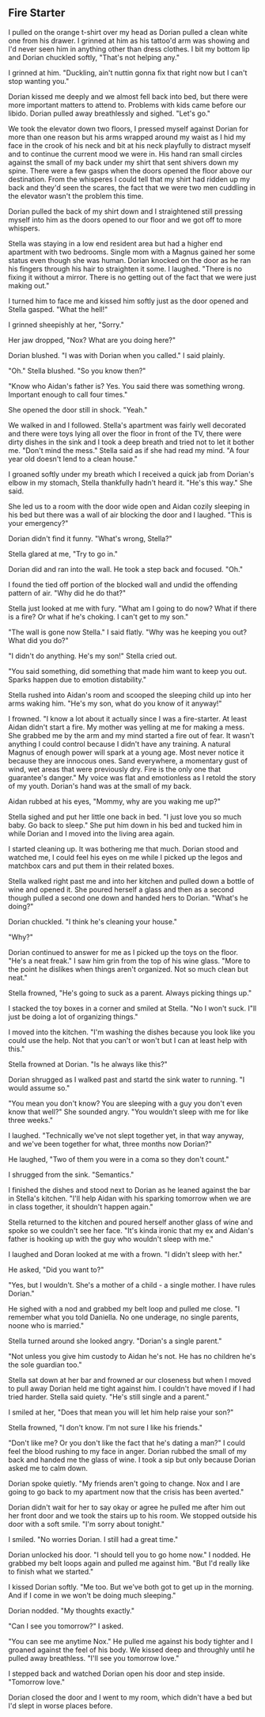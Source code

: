 ## Fire Starter

I pulled on the orange t-shirt over my head as Dorian pulled a clean white one from his drawer.  I grinned at him as his tattoo'd arm was showing and I'd never seen him in anything other than dress clothes.  I bit my bottom lip and Dorian chuckled softly, "That's not helping any."

I grinned at him.  "Duckling, ain't nuttin gonna fix that right now but I can't stop wanting you."

Dorian kissed me deeply and we almost fell back into bed, but there were more important matters to attend to.  Problems with kids came before our libido.  Dorian pulled away breathlessly and sighed.  "Let's go."

We took the elevator down two floors, I pressed myself against Dorian for more than one reason but his arms wrapped around my waist as I hid my face in the crook of his neck and bit at his neck playfully to distract myself and to continue the current mood we were in.  His hand ran small circles against the small of my back under my shirt that sent shivers down my spine.  There were a few gasps when the doors opened the floor above our destination.  From the whisperes I could tell that my shirt had ridden up my back and they'd seen the scares, the fact that we were two men cuddling in the elevator wasn't the problem this time.  

Dorian pulled the back of my shirt down and I straightened still pressing myself into him as the doors opened to our floor and we got off to more whispers.

Stella was staying in a low end resident area but had a higher end apartment with two bedrooms.  Single mom with a Magnus gained her some status even though she was human.  Dorian knocked on the door as he ran his fingers through his hair to straighten it some.  I laughed.  "There is no fixing it without a mirror.  There is no getting out of the fact that we were just making out."

I turned him to face me and kissed him softly just as the door opened and Stella gasped.  "What the hell!"

I grinned sheepishly at her, "Sorry."

Her jaw dropped, "Nox? What are you doing here?"

Dorian blushed.  "I was with Dorian when you called."  I said plainly.

"Oh."  Stella blushed.  "So you know then?"

"Know who Aidan's father is? Yes.  You said there was something wrong.  Important enough to call four times."

She opened the door still in shock.  "Yeah."

We walked in and I followed.  Stella's apartment was fairly well decorated and there were toys lying all over the floor in front of the TV, there were dirty dishes in the sink and I took a deep breath and tried not to let it bother me.  "Don't mind the mess."  Stella said as if she had read my mind.  "A four year old doesn't lend to a clean house."

I groaned softly under my breath which I received a quick jab from Dorian's elbow in my stomach, Stella thankfully hadn't heard it.  "He's this way."  She said.

She led us to a room with the door wide open and Aidan cozily sleeping in his bed but there was a wall of air blocking the door and I laughed.  "This is your emergency?"

Dorian didn't find it funny.  "What's wrong, Stella?"

Stella glared at me, "Try to go in."

Dorian did and ran into the wall.  He took a step back and focused.  "Oh."

I found the tied off portion of the blocked wall and undid the offending pattern of air.  "Why did he do that?"

Stella just looked at me with fury.  "What am I going to do now?  What if there is a fire? Or what if he's choking.  I can't get to my son."

"The wall is gone now Stella."  I said flatly.  "Why was he keeping you out?  What did you do?"

"I didn't do anything.  He's my son!" Stella cried out.

"You said something, did something that made him want to keep you out.  Sparks happen due to emotion distability."

Stella rushed into Aidan's room and scooped the sleeping child up into her arms waking him.  "He's my son, what do you know of it anyway!"

I frowned. "I know a lot about it actually since I was a fire-starter.  At least Aidan didn't start a fire.  My mother was yelling at me for making a mess.  She grabbed me by the arm and my mind started a fire out of fear.  It wasn't anything I could control because I didn't have any training.  A natural Magnus of enough power will spark at a young age.  Most never notice it because they are innocous ones.  Sand everywhere, a momentary gust of wind, wet areas that were previously dry.  Fire is the only one that guarantee's danger."  My voice was flat and emotionless as I retold the story of my youth.  Dorian's hand was at the small of my back.

Aidan rubbed at his eyes, "Mommy, why are you waking me up?"

Stella sighed and put her little one back in bed.  "I just love you so much baby.  Go back to sleep."  She put him down in his bed and tucked him in while Dorian and I moved into the living area again.  

I started cleaning up.  It was bothering me that much.  Dorian stood and watched me, I could feel his eyes on me while I picked up the legos and matchbox cars and put them in their related boxes.  

Stella walked right past me and into her kitchen and pulled down a bottle of wine and opened it.  She poured herself a glass and then as a second though pulled a second one down and handed hers to Dorian.  "What's he doing?"

Dorian chuckled.  "I think he's cleaning your house."

"Why?"

Dorian continued to answer for me as I picked up the toys on the floor.  "He's a neat freak."  I saw him grin from the top of his wine glass. "More to the point he dislikes when things aren't organized.  Not so much clean but neat."

Stella frowned, "He's going to suck as a parent. Always picking things up."

I stacked the toy boxes in a corner and smiled at Stella. "No I won't suck.  I"ll just be doing a lot of organizing things."

I moved into the kitchen.  "I'm washing the dishes because you look like you could use the help.  Not that you can't or won't but I can at least help with this."

Stella frowned at Dorian.  "Is he always like this?"

Dorian shrugged as I walked past and startd the sink water to running.  "I would assume so."

"You mean you don't know?  You are sleeping with a guy you don't even know that well?"  She sounded angry.  "You wouldn't sleep with me for like three weeks."

I laughed.  "Technically we've not slept together yet, in that way anyway, and we've been together for what, three months now Dorian?"

He laughed, "Two of them you were in a coma so they don't count."

I shrugged from the sink.  "Semantics."

I finished the dishes and stood next to Dorian as he leaned against the bar in Stella's kitchen.  "I'll help Aidan with his sparking tomorrow when we are in class together, it shouldn't happen again."

Stella returned to the kitchen and poured herself another glass of wine and spoke so we couldn't see her face.  "It's kinda ironic that my ex and Aidan's father is hooking up with the guy who wouldn't sleep with me."

I laughed and Doran looked at me with a frown.  "I didn't sleep with her."

He asked, "Did you want to?"

"Yes, but I wouldn't.  She's a mother of a child - a single mother.  I have rules Dorian."

He sighed with a nod and grabbed my belt loop and pulled me close.  "I remember what you told Daniella.  No one underage, no single parents, noone who is married."

Stella turned around she looked angry.  "Dorian's a single parent."

"Not unless you give him custody to Aidan he's not.  He has no children he's the sole guardian too."

Stella sat down at her bar and frowned ar our closeness but when I moved to pull away Dorian held me tight against him.  I couldn't have moved if I had tried harder.  Stella said quiety. "He's still single and a parent."

I smiled at her, "Does that mean you will let him help raise your son?"

Stella frowned, "I don't know.  I'm not sure I like his friends."

"Don't like me?  Or you don't like the fact that he's dating a man?"  I could feel the blood rushing to my face in anger.  Dorian rubbed the small of my back and handed me the glass of wine.  I took a sip but only because Dorian asked me to calm down.

Dorian spoke quietly.  "My friends aren't going to change.  Nox and I are going to go back to my apartment now that the crisis has been averted."

Dorian didn't wait for her to say okay or agree he pulled me after him out her front door and we took the stairs up to his room.  We stopped outside his door with a soft smile.  "I'm sorry about tonight."

I smiled.  "No worries Dorian.  I still had a great time."

Dorian unlocked his door.  "I should tell you to go home now."  I nodded.  He grabbed my belt loops again and pulled me against him.  "But I'd really like to finish what we started."

I kissed Dorian softly.  "Me too.  But we've both got to get up in the morning.  And if I come in we won't be doing much sleeping."

Dorian nodded.  "My thoughts exactly."

"Can I see you tomorrow?"  I asked.

"You can see me anytime Nox."  He pulled me against his body tighter and I groaned against the feel of his body.  We kissed deep and throughly until he pulled away breathless.  "I'll see you tomorrow love."

I stepped back and watched Dorian open his door and step inside. "Tomorrow love."

Dorian closed the door and I went to my room, which didn't have a bed but I'd slept in worse places before.